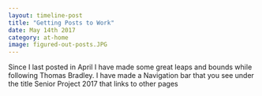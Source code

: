```yaml
---
layout: timeline-post
title: "Getting Posts to Work"
date: May 14th 2017
category: at-home
image: figured-out-posts.JPG
---
```

Since I last posted in April I have made some great leaps and bounds while following Thomas Bradley. I have made a Navigation bar that you see under the title Senior Project 2017 that links to other pages
